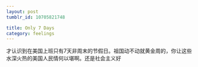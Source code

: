 ```yaml
---
layout: post
tumblr_id: 10705821748

title: Only 7 Days
category: feelings
---
```


才认识到在美国上班只有7天非周末的节假日。祖国动不动就黄金周的，你让这些水深火热的美国人民情何以堪啊。还是社会主义好

